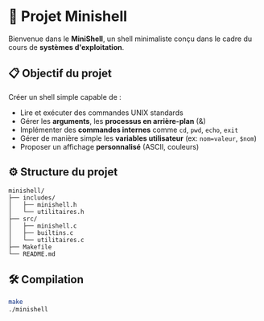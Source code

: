 # 🐚 Projet Minishell

Bienvenue dans le **MiniShell**, un shell minimaliste conçu dans le cadre du cours de **systèmes d'exploitation**.

## 📋 Objectif du projet

Créer un shell simple capable de :
- Lire et exécuter des commandes UNIX standards
- Gérer les **arguments**, les **processus en arrière-plan** (&)
- Implémenter des **commandes internes** comme `cd`, `pwd`, `echo`, `exit`
- Gérer de manière simple les **variables utilisateur** (ex: `nom=valeur`, `$nom`)
- Proposer un affichage **personnalisé** (ASCII, couleurs)

## ⚙️ Structure du projet

```
minishell/
├── includes/
│   ├── minishell.h
│   └── utilitaires.h
├── src/
│   ├── minishell.c
│   ├── builtins.c
│   └── utilitaires.c
├── Makefile
└── README.md
```

## 🛠️ Compilation

```bash
make
./minishell